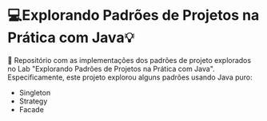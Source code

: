 # 💻Explorando Padrões de Projetos na Prática com Java💡

📝 Repositório com as implementações dos padrões de projeto explorados no Lab "Explorando Padrões de Projetos na Prática com Java". Especificamente, este projeto explorou alguns padrões usando Java puro:
- Singleton
- Strategy
- Facade 
